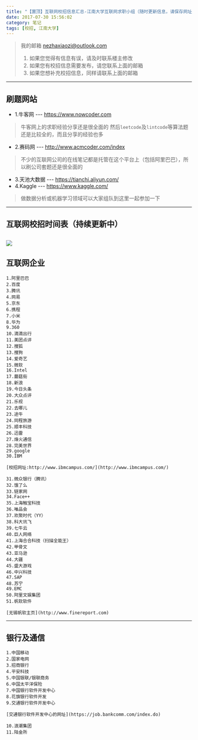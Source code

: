 ```yaml
---
title: "【置顶】互联网校招信息汇总-江南大学互联网求职小组（随时更新信息，请保存网址）"
date: 2017-07-30 15:56:02
category: 笔记
tags: [校招, 江南大学]
---
```


> 我的邮箱 <nezhaxiaozi@outlook.com>
> 1. 如果您觉得有信息有误，请及时联系楼主修改
> 2. 如果您有校招信息需要发布，请您联系上面的邮箱
> 3. 如果您想补充校招信息，同样请联系上面的邮箱

---

## 刷题网站

- 1.牛客网 --- https://www.nowcoder.com
> 牛客网上的求职经验分享还是很全面的
> 然后`leetcode`及`lintcode`等算法题还是比较全的，而且分享的经验也多

- 2.赛码网 --- http://www.acmcoder.com/index
> 不少的互联网公司的在线笔记都是托管在这个平台上（包括阿里巴巴），所以刷公司套题还是很全面的

- 3.天池大数据 --- https://tianchi.aliyun.com/
- 4.Kaggle --- https://www.kaggle.com/
> 做数据分析或机器学习领域可以大家组队到这里一起参加一下
---

## 互联网校招时间表（持续更新中）

![](http://wx1.sinaimg.cn/large/9d2c4511gy1fhalecg07xj20kn1f1n2o.jpg)
---

## 互联网企业

```
1.阿里巴巴
2.百度
3.腾讯
4.网易
5.京东
6.携程
7.小米
8.华为
9.360
10.滴滴出行
11.美团点评
12.搜狐
13.搜狗
14.爱奇艺
15.微软
16.Intel
17.蘑菇街
18.新浪
19.今日头条
20.大众点评
21.乐视
22.去哪儿
23.途牛
24.同程旅游
25.顺丰科技
26.迅雷
27.烽火通信
28.完美世界
29.google
30.IBM

[校招网址:http://www.ibmcampus.com/](http://www.ibmcampus.com/)

31.微众银行（腾讯）
32.饿了么
33.链家网
34.Face++
35.上海触宝科技
36.唯品会
37.欢聚时代（YY）
38.科大讯飞
39.七牛云
40.巨人网络
41.上海合合科技（扫描全能王）
42.甲骨文
43.亚马逊
44.大疆
45.盛大游戏
46.中兴科技
47.SAP
48.苏宁
49.EMC
50.阿里文娱集团
51.帆软软件

[无锡帆软主页](http://www.finereport.com)

```
---

## 银行及通信

```
1.中国移动
2.国家电网
3.招商银行
4.平安科技
5.中国银联/银联商务
6.中国太平洋保险
7.中国银行软件开发中心
8.花旗银行软件开发
9.交通银行软件开发中心

[交通银行软件开发中心的网址](https://job.bankcomm.com/index.do)

10.浪潮集团
11.陆金所
```
